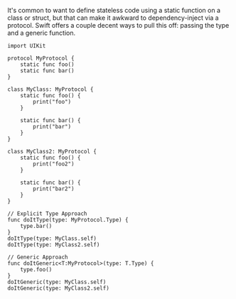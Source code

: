 It's common to want to define stateless code using a static function on a class or struct, but that can make it awkward to dependency-inject via a protocol. Swift offers a couple decent ways to pull this off: passing the type and a generic function.

```
import UIKit

protocol MyProtocol {
    static func foo()
    static func bar()
}

class MyClass: MyProtocol {
    static func foo() {
        print("foo")
    }
    
    static func bar() {
        print("bar")
    }
}

class MyClass2: MyProtocol {
    static func foo() {
        print("foo2")
    }
    
    static func bar() {
        print("bar2")
    }
}

// Explicit Type Approach
func doItType(type: MyProtocol.Type) {
    type.bar()
}
doItType(type: MyClass.self)
doItType(type: MyClass2.self)

// Generic Approach
func doItGeneric<T:MyProtocol>(type: T.Type) {
    type.foo()
}
doItGeneric(type: MyClass.self)
doItGeneric(type: MyClass2.self)

```

